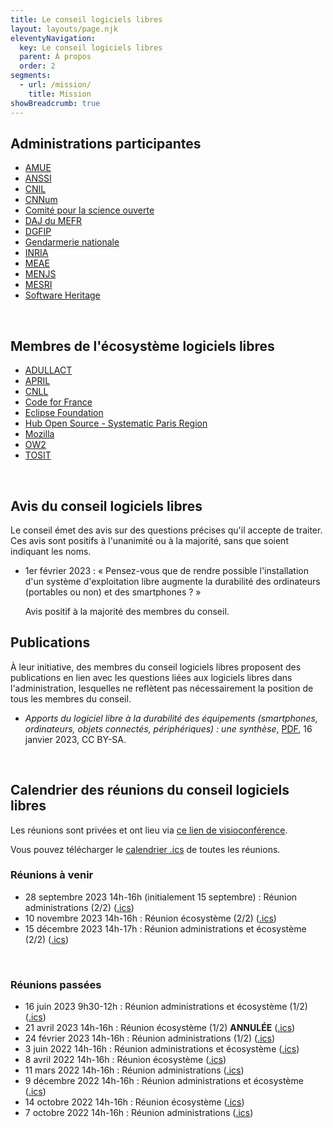 ```yaml
---
title: Le conseil logiciels libres
layout: layouts/page.njk
eleventyNavigation:
  key: Le conseil logiciels libres
  parent: À propos
  order: 2
segments:
  - url: /mission/
    title: Mission
showBreadcrumb: true
---
```


## Administrations participantes

- [AMUE](https://www.amue.fr/)
- [ANSSI](https://www.ssi.gouv.fr/)
- [CNIL](https://cnil.fr/fr)
- [CNNum](https://cnnumerique.fr/)
- [Comité pour la science ouverte](https://www.ouvrirlascience.fr)
- [DAJ du MEFR](https://www.economie.gouv.fr/daj)
- [DGFIP](https://www.economie.gouv.fr/dgfip)
- [Gendarmerie nationale](https://www.gendarmerie.interieur.gouv.fr/)
- [INRIA](https://www.inria.fr/fr)
- [MEAE](https://www.diplomatie.gouv.fr/fr/)
- [MENJS](https://www.education.gouv.fr/)
- [MESRI](https://www.enseignementsup-recherche.gouv.fr/fr)
- [Software Heritage](https://www.softwareheritage.org/?lang=fr)

<br/>

## Membres de l'écosystème logiciels libres

- [ADULLACT](https://adullact.org/)
- [APRIL](https://www.april.org/)
- [CNLL](https://cnll.fr/)
- [Code for France](https://codefor.fr/)
- [Eclipse Foundation](https://www.eclipse.org/org/foundation/)
- [Hub Open Source - Systematic Paris Region](https://systematic-paris-region.org/hubs-enjeux/hub-open-source/)
- [Mozilla](https://www.mozilla.org)
- [OW2](https://www.ow2.org)
- [TOSIT](https://tosit.fr)

<br/>

## Avis du conseil logiciels libres

Le conseil émet des avis sur des questions précises qu'il accepte de
traiter.  Ces avis sont positifs à l'unanimité ou à la majorité, sans
que soient indiquant les noms.

- 1er février 2023 : « Pensez-vous que de rendre possible
  l'installation d'un système d'exploitation libre augmente la
  durabilité des ordinateurs (portables ou non) et des smartphones ? »

  Avis positif à la majorité des membres du conseil.

## Publications

À leur initiative, des membres du conseil logiciels libres proposent
des publications en lien avec les questions liées aux logiciels libres
dans l'administration, lesquelles ne reflètent pas nécessairement la
position de tous les membres du conseil.

- *Apports du logiciel libre à la durabilité des équipements
  (smartphones, ordinateurs, objets connectés, périphériques) : une
  synthèse*, [PDF](/rsrc/2023_01_RapportIndiceDurabilite.pdf), 16
  janvier 2023, CC BY-SA.

<br/>

## Calendrier des réunions du conseil logiciels libres

Les réunions sont privées et ont lieu via [ce lien de visioconférence](https://webinaire.numerique.gouv.fr//meeting/signin/362/creator/369/hash/84c9902a44b481830388d5d69c808eb669da0a5b).

Vous pouvez télécharger le [calendrier .ics](https://git.sr.ht/~codegouvfr/logiciels-libres/blob/main/evenements/rdv-conseil-logiciels-libres.ics) de toutes les réunions.

### Réunions à venir

- 28 septembre 2023 14h-16h (initialement 15 septembre) : Réunion administrations (2/2) ([.ics](https://git.sr.ht/~codegouvfr/logiciels-libres/blob/main/evenements/conseil-logiciels-libres-2023-reunion-administrations-2.ics))
- 10 novembre 2023 14h-16h : Réunion écosystème (2/2) ([.ics](https://git.sr.ht/~codegouvfr/logiciels-libres/blob/main/evenements/conseil-logiciels-libres-2023-reunion-ecosysteme-2.ics))
- 15 décembre 2023 14h-17h : Réunion administrations et écosystème (2/2) ([.ics](https://git.sr.ht/~codegouvfr/logiciels-libres/blob/main/evenements/conseil-logiciels-libres-2023-reunion-administrations-ecosysteme-2.ics))

<br/>

### Réunions passées

- 16 juin 2023 9h30-12h : Réunion administrations et écosystème (1/2) ([.ics](https://git.sr.ht/~codegouvfr/logiciels-libres/blob/main/evenements/2023/conseil-logiciels-libres-2023-reunion-administrations-ecosysteme-1.ics))
- 21 avril 2023 14h-16h : Réunion écosystème (1/2) **ANNULÉE** ([.ics](https://git.sr.ht/~codegouvfr/logiciels-libres/blob/main/evenements/2023/conseil-logiciels-libres-2023-reunion-ecosysteme-1.ics))
- 24 février 2023 14h-16h : Réunion administrations (1/2) ([.ics](https://git.sr.ht/~codegouvfr/logiciels-libres/blob/main/evenements/2023/conseil-logiciels-libres-2023-reunion-administrations-1.ics))
- 3 juin 2022 14h-16h : Réunion administrations et écosystème ([.ics](https://git.sr.ht/~codegouvfr/logiciels-libres/blob/main/evenements/2022/conseil-logiciels-libres-2022-reunion-administrations-ecosysteme-1.ics))
- 8 avril 2022 14h-16h : Réunion écosystème ([.ics](https://git.sr.ht/~codegouvfr/logiciels-libres/blob/main/evenements/2022/conseil-logiciels-libres-2022-reunion-ecosysteme-1.ics))
- 11 mars 2022 14h-16h : Réunion administrations ([.ics](https://git.sr.ht/~codegouvfr/logiciels-libres/blob/main/evenements/2022/conseil-logiciels-libres-2022-reunion-administrations-1.ics))
- 9 décembre 2022 14h-16h : Réunion administrations et écosystème ([.ics](https://git.sr.ht/~codegouvfr/logiciels-libres/blob/main/evenements/2022/conseil-logiciels-libres-2022-reunion-administrations-ecosysteme-2.ics))
- 14 octobre 2022 14h-16h : Réunion écosystème ([.ics](https://git.sr.ht/~codegouvfr/logiciels-libres/blob/main/evenements/2022/conseil-logiciels-libres-2022-reunion-ecosysteme-2.ics))
- 7 octobre 2022 14h-16h : Réunion administrations ([.ics](https://git.sr.ht/~codegouvfr/logiciels-libres/blob/main/evenements/2022/conseil-logiciels-libres-2022-reunion-administrations-2.ics))

<br/>
